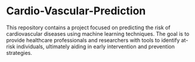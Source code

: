 # Cardio-Vascular-Prediction
This repository contains a project focused on predicting the risk of cardiovascular diseases using machine learning techniques. The goal is to provide healthcare professionals and researchers with tools to identify at-risk individuals, ultimately aiding in early intervention and prevention strategies.
